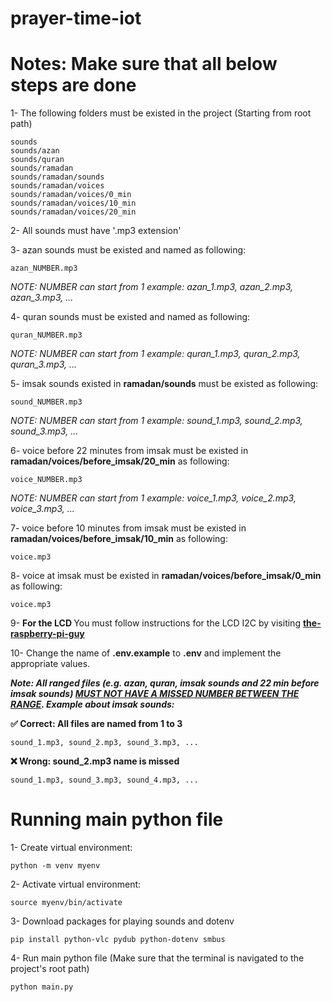 # prayer-time-iot

<h1>Notes: Make sure that all below steps are done</h1>

1- The following folders must be existed in the project (Starting from root path)

```
sounds
sounds/azan
sounds/quran
sounds/ramadan
sounds/ramadan/sounds
sounds/ramadan/voices
sounds/ramadan/voices/0_min
sounds/ramadan/voices/10_min
sounds/ramadan/voices/20_min
```

2- All sounds must have '.mp3 extension'

3- azan sounds must be existed and named as following:

```
azan_NUMBER.mp3
```

<i>NOTE: NUMBER can start from 1 example: azan_1.mp3, azan_2.mp3, azan_3.mp3, ...</i>

4- quran sounds must be existed and named as following:

```
quran_NUMBER.mp3
```

<i>NOTE: NUMBER can start from 1 example: quran_1.mp3, quran_2.mp3, quran_3.mp3, ... </i>

5- imsak sounds existed in <strong>ramadan/sounds</strong> must be existed as following:

```
sound_NUMBER.mp3
```

<i>NOTE: NUMBER can start from 1 example: sound_1.mp3, sound_2.mp3, sound_3.mp3, ...</i>

6- voice before 22 minutes from imsak must be existed in <strong>ramadan/voices/before_imsak/20_min</strong> as following:

```
voice_NUMBER.mp3
```

<i>NOTE: NUMBER can start from 1 example: voice_1.mp3, voice_2.mp3, voice_3.mp3, ...</i>

7- voice before 10 minutes from imsak must be existed in <strong>ramadan/voices/before_imsak/10_min</strong> as following:

```
voice.mp3
```

8- voice at imsak must be existed in <strong>ramadan/voices/before_imsak/0_min</strong> as following:

```
voice.mp3
```

9- <strong>For the LCD </strong> You must follow instructions for the LCD I2C by visiting **[the-raspberry-pi-guy](https://github.com/the-raspberry-pi-guy/lcd)**

10- Change the name of <strong>.env.example</strong> to <strong>.env</strong> and implement the appropriate values.

<strong><i>Note: All ranged files (e.g. azan, quran, imsak sounds and 22 min before imsak sounds) <u>MUST NOT HAVE A MISSED NUMBER BETWEEN THE RANGE</u>. Example about imsak sounds:</i></strong>

<strong> ✅ Correct: All files are named from 1 to 3</strong>

```
sound_1.mp3, sound_2.mp3, sound_3.mp3, ...
```

<strong> ❌ Wrong: sound_2.mp3 name is missed</strong>

```
sound_1.mp3, sound_3.mp3, sound_4.mp3, ...
```

<h1>Running main python file</h1>
1- Create virtual environment:

```
python -m venv myenv
```

2- Activate virtual environment:

```
source myenv/bin/activate
```

3- Download packages for playing sounds and dotenv

```
pip install python-vlc pydub python-dotenv smbus
```

4- Run main python file (Make sure that the terminal is navigated to the project's root path)

```
python main.py
```
